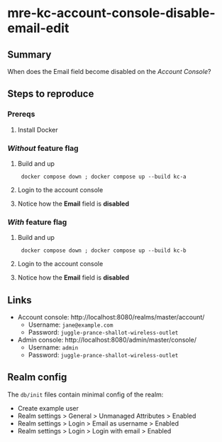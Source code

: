 # mre-kc-account-console-disable-email-edit

## Summary

When does the Email field become disabled on the _Account Console_?

## Steps to reproduce

### Prereqs

1. Install Docker

### _Without_ feature flag

1. Build and up

        docker compose down ; docker compose up --build kc-a

1. Login to the account console
1. Notice how the **Email** field is **disabled**

### _With_ feature flag

1. Build and up

        docker compose down ; docker compose up --build kc-b

1. Login to the account console
1. Notice how the **Email** field is **disabled**

## Links

- Account console: http://localhost:8080/realms/master/account/
    - Username: `jane@example.com`
    - Password: `juggle-prance-shallot-wireless-outlet`
- Admin console: http://localhost:8080/admin/master/console/
    - Username: `admin`
    - Password: `juggle-prance-shallot-wireless-outlet`

## Realm config

The `db/init` files contain minimal config of the realm:

- Create example user
- Realm settings > General > Unmanaged Attributes > Enabled
- Realm settings > Login > Email as username > Enabled
- Realm settings > Login > Login with email > Enabled
